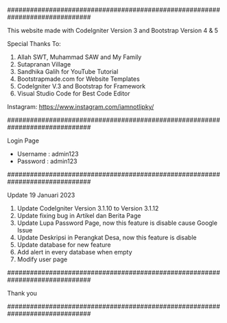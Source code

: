 ##############################################################################

This website made with CodeIgniter Version 3 and Bootstrap Version 4 & 5

Special Thanks To:

1. Allah SWT, Muhammad SAW and My Family
2. Sutapranan Village
3. Sandhika Galih for YouTube Tutorial
4. Bootstrapmade.com for Website Templates
5. CodeIgniter V.3 and Bootstrap for Framework
6. Visual Studio Code for Best Code Editor

Instagram: https://www.instagram.com/iamnotlipky/

##############################################################################

Login Page

- Username : admin123
- Password : admin123

##############################################################################

Update 19 Januari 2023

1. Update CodeIgniter Version 3.1.10 to Version 3.1.12
2. Update fixing bug in Artikel dan Berita Page
3. Update Lupa Password Page, now this feature is disable cause Google Issue
4. Update Deskripsi in Perangkat Desa, now this feature is disable
5. Update database for new feature
6. Add alert in every database when empty
7. Modify user page

##############################################################################

Thank you

##############################################################################
